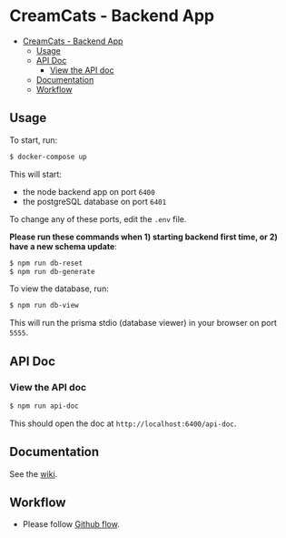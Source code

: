 # CreamCats - Backend App

- [CreamCats - Backend App](#creamcats---backend-app)
  - [Usage](#usage)
  - [API Doc](#api-doc)
    - [View the API doc](#view-the-api-doc)
  - [Documentation](#documentation)
  - [Workflow](#workflow)

## Usage

To start, run:

```sh
$ docker-compose up
```

This will start:

* the node backend app on port `6400`
* the postgreSQL database on port `6401`

To change any of these ports, edit the `.env` file.

**Please run these commands when 1) starting backend first time, or 2) have a new schema update**:

```sh
$ npm run db-reset
$ npm run db-generate
```

To view the database, run:

```sh
$ npm run db-view
```

This will run the prisma stdio (database viewer) in your browser on port `5555`.

## API Doc

### View the API doc

```sh
$ npm run api-doc
```

This should open the doc at `http://localhost:6400/api-doc`.


## Documentation

See the [wiki](https://github.com/jayhuynh/be-creamcats/wiki).

## Workflow

* Please follow [Github flow](https://guides.github.com/introduction/flow/).
